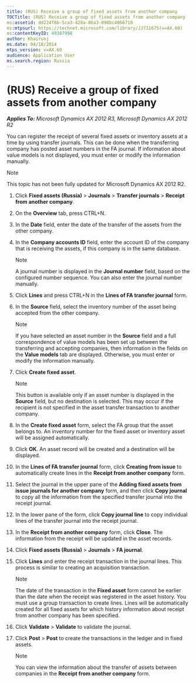 ```yaml
---
title: (RUS) Receive a group of fixed assets from another company
TOCTitle: (RUS) Receive a group of fixed assets from another company
ms:assetid: dd224f6b-5ca3-428a-86a3-098bc4066710
ms:mtpsurl: https://technet.microsoft.com/library/JJ711675(v=AX.60)
ms:contentKeyID: 49387998
author: Khairunj
ms.date: 04/18/2014
mtps_version: v=AX.60
audience: Application User
ms.search.region: Russia
---
```


# (RUS) Receive a group of fixed assets from another company 


_**Applies To:** Microsoft Dynamics AX 2012 R3, Microsoft Dynamics AX 2012 R2_

You can register the receipt of several fixed assets or inventory assets at a time by using transfer journals. This can be done when the transferring company has posted asset numbers in the FA journal. If information about value models is not displayed, you must enter or modify the information manually.


> [!NOTE]
> <P>This topic has not been fully updated for Microsoft Dynamics AX 2012 R2.</P>



1.  Click **Fixed assets (Russia)** \> **Journals** \> **Transfer journals** \> **Receipt from another company**.

2.  On the **Overview** tab, press CTRL+N.

3.  In the **Date** field, enter the date of the transfer of the assets from the other company.

4.  In the **Company accounts ID** field, enter the account ID of the company that is receiving the assets, if this company is in the same database.
    

    > [!NOTE]
    > <P>A journal number is displayed in the <STRONG>Journal number</STRONG> field, based on the configured number sequence. You can also enter the journal number manually.</P>



5.  Click **Lines** and press CTRL+N in the **Lines of FA transfer journal** form.

6.  In the **Source** field, select the inventory number of the asset being accepted from the other company.
    

    > [!NOTE]
    > <P>If you have selected an asset number in the <STRONG>Source</STRONG> field and a full correspondence of value models has been set up between the transferring and accepting companies, then information in the fields on the <STRONG>Value models</STRONG> tab are displayed. Otherwise, you must enter or modify the information manually.</P>



7.  Click **Create fixed asset**.
    

    > [!NOTE]
    > <P>This button is available only if an asset number is displayed in the <STRONG>Source</STRONG> field, but no destination is selected. This may occur if the recipient is not specified in the asset transfer transaction to another company.</P>



8.  In the **Create fixed asset** form, select the FA group that the asset belongs to. An inventory number for the fixed asset or inventory asset will be assigned automatically.

9.  Click **OK**. An asset record will be created and a destination will be displayed.

10. In the **Lines of FA transfer journal** form, click **Creating from issue** to automatically create lines in the **Receipt from another company** form.

11. Select the journal in the upper pane of the **Adding fixed assets from issue journals for another company** form, and then click **Copy journal** to copy all the information from the specified transfer journal into the receipt journal.

12. In the lower pane of the form, click **Copy journal line** to copy individual lines of the transfer journal into the receipt journal.

13. In the **Receipt from another company** form, click **Close**. The information from the receipt will be updated in the asset records.

14. Click **Fixed assets (Russia)** \> **Journals** \> **FA journal**.

15. Click **Lines** and enter the receipt transaction in the journal lines. This process is similar to creating an acquisition transaction.
    

    > [!NOTE]
    > <P>The date of the transaction in the <STRONG>Fixed asset</STRONG> form cannot be earlier than the date when the receipt was registered in the asset history. You must use a group transaction to create lines. Lines will be automatically created for all fixed assets for which history information about receipt from another company has been specified.</P>



16. Click **Validate** \> **Validate** to validate the journal.

17. Click **Post** \> **Post** to create the transactions in the ledger and in fixed assets.
    

    > [!NOTE]
    > <P>You can view the information about the transfer of assets between companies in the <STRONG>Receipt from another company</STRONG> form.</P>


  



